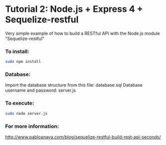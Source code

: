 Tutorial 2: Node.js + Express 4 + Sequelize-restful
===
Very simple example of how to build a RESTful API with the Node.js module "Sequelize-restful"

### To install:

```sh
sudo npm install
```

### Database:
Import the database structure from this file: database.sql
Database username and password: server.js

### To execute:

```sh
sudo node server.js
```

### For more information:

http://www.pabloanaya.com/blog/sequelize-restful-build-rest-api-seconds/
